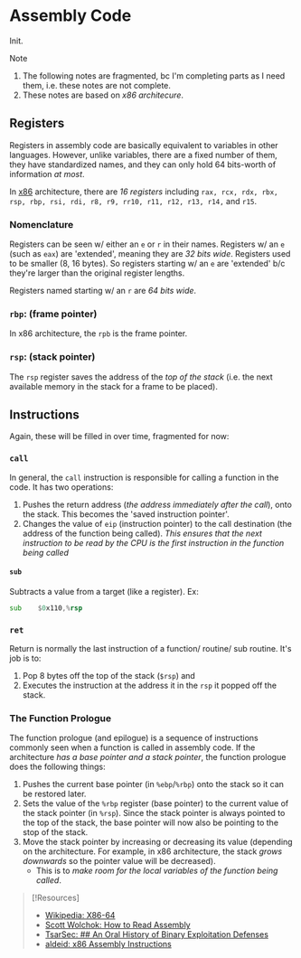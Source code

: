 
# Assembly Code
Init.
> [!Note]
> 1. The following notes are fragmented, bc I'm completing parts as I need them, i.e. these notes are not complete.
> 2. These notes are based on *x86 architecure*.
## Registers
Registers in assembly code are basically equivalent to variables in other languages. However, unlike variables, there are a fixed number of them, they have standardized names, and they can only hold 64 bits-worth of information *at most*.

In [x86](computers/x86.md) architecture, there are *16 registers* including `rax, rcx, rdx, rbx, rsp, rbp, rsi, rdi, r8, r9, rr10, r11, r12, r13, r14,` and `r15`.
### Nomenclature
Registers can be seen w/ either an `e` or `r` in their names. Registers w/ an `e` (such as `eax`) are 'extended', meaning they are *32 bits wide*. Registers used to be smaller (8, 16 bytes). So registers starting w/ an `e` are 'extended' b/c they're larger than the original register lengths.

Registers named starting w/ an `r` are *64 bits wide*.
### `rbp`: (frame pointer)
In x86 architecture, the `rpb` is the frame pointer.
### `rsp`: (stack pointer)
The `rsp` register saves the address of the *top of the stack* (i.e. the next available memory in the stack for a frame to be placed).
## Instructions
Again, these will be filled in over time, fragmented for now:
### `call`
In general, the `call` instruction is responsible for calling a function in the code. It has two operations:
1. Pushes the return address (*the address immediately after the call*), onto the stack. This becomes the 'saved instruction pointer'.
2. Changes the value of `eip` (instruction pointer) to the call destination (the address of the function being called). *This ensures that the next instruction to be read by the CPU is the first instruction in the function being called*
#### `sub`
Subtracts a value from a target (like a register). Ex:
```asm
sub    $0x110,%rsp
```
### `ret`
Return is normally the last instruction of a function/ routine/ sub routine. It's job is to:
1. Pop 8 bytes off the top of the stack (`$rsp`) and
2. Executes the instruction at the address it in the `rsp` it popped off the stack.
### The Function Prologue
The function prologue (and epilogue) is a sequence of  instructions commonly seen when a function is called in assembly code. If the architecture *has a base pointer and a stack pointer*, the function prologue does the following things:
1. Pushes the current base pointer (in `%ebp`/`%rbp`) onto the stack so it can be restored later.
2. Sets the value of the `%rbp` register (base pointer) to the current value of the stack pointer (in `%rsp`). Since the stack pointer is always pointed to the top of the stack, the base pointer will now also be pointing to the stop of the stack.
3. Move the stack pointer by increasing or decreasing its value (depending on the architecture. For example, in x86 architecture, the stack *grows downwards* so the pointer value will be decreased).
	- This is to *make room for the local variables of the function being called*.



> [!Resources]
> - [Wikipedia: X86-64](https://en.wikipedia.org/wiki/X86-64#Architectural_features)
> - [Scott Wolchok: How to Read Assembly](https://wolchok.org/posts/how-to-read-assembly-language/)
> - [TsarSec: ## An Oral History of Binary Exploitation Defenses](https://taggartinstitute.org/courses/an-oral-history-of-binary-exploitation-defenses)
> - [aldeid: x86 Assembly Instructions](https://www.aldeid.com/wiki/X86-assembly/Instructions)
